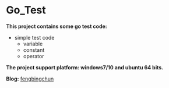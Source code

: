 # Go_Test
**This project contains some go test code:**
- simple test code
	- variable
	- constant
	- operator

**The project support platform: windows7/10 and ubuntu 64 bits.**

**Blog:** [fengbingchun](https://blog.csdn.net/fengbingchun/article/category/7535244)
